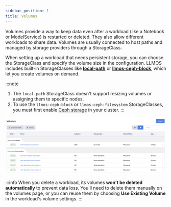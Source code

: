 ```yaml
---
sidebar_position: 1
title: Volumes
---
```


Volumes provide a way to keep data even after a workload (like a Notebook or ModelService) is restarted or deleted. They also allow different workloads to share data. Volumes are usually connected to host paths and managed by storage providers through a StorageClass.

When setting up a workload that needs persistent storage, you can choose the StorageClass and specify the volume size in the configuration. LLMOS includes built-in StorageClasses like **[local-path](https://github.com/rancher/local-path-provisioner)** or **[llmos-ceph-block](https://rook.io/docs/rook/latest-release/Storage-Configuration/Block-Storage-RBD/block-storage/)**, which let you create volumes on demand.

:::note
1. The `local-path` StorageClass doesn't support resizing volumes or assigning them to specific nodes.
2. To use the `llmos-ceph-block` or `llmos-ceph-filesystem` StorageClasses, you must first enable [Ceph storage](./system-storage) in your cluster.
:::

![Volume List](/img/docs/volume-list.png)

:::info
When you delete a workload, its volumes **won't be deleted automatically** to prevent data loss. You'll need to delete them manually on the volumes page, or you can reuse them by choosing **Use Existing Volume** in the workload's volume settings.
:::
